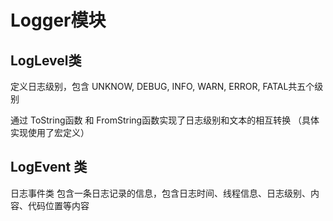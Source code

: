 # Logger模块
## LogLevel类
定义日志级别，包含 UNKNOW, DEBUG, INFO, WARN, ERROR, FATAL共五个级别 

通过 ToString函数 和 FromString函数实现了日志级别和文本的相互转换
（具体实现使用了宏定义）

## LogEvent 类
日志事件类 包含一条日志记录的信息，包含日志时间、线程信息、日志级别、内容、代码位置等内容


